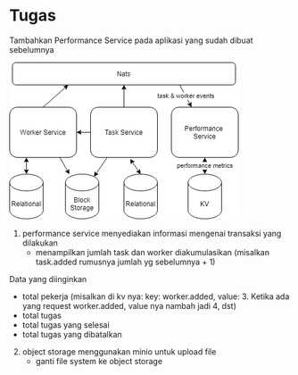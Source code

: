 # Tugas

Tambahkan Performance Service pada aplikasi yang sudah dibuat sebelumnya

![service diagram](tugas-besar-task-system.png)

1. performance service
    menyediakan informasi mengenai transaksi yang dilakukan
    - menampilkan jumlah task dan worker diakumulasikan (misalkan task.added rumusnya jumlah yg sebelumnya + 1)
    
Data yang diinginkan
- total pekerja (misalkan di kv nya: key: worker.added, value: 3. Ketika ada yang request worker.added, value nya nambah jadi 4, dst)
- total tugas
- total tugas yang selesai
- total tugas yang dibatalkan

2. object storage
    menggunakan minio untuk upload file
    - ganti file system ke object storage
